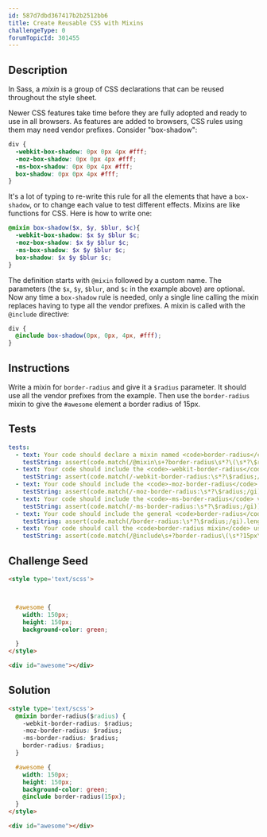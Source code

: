 ```yaml
---
id: 587d7dbd367417b2b2512bb6
title: Create Reusable CSS with Mixins
challengeType: 0
forumTopicId: 301455
---
```


## Description

<section id='description'>

In Sass, a <dfn>mixin</dfn> is a group of CSS declarations that can be reused throughout the style sheet.

Newer CSS features take time before they are fully adopted and ready to use in all browsers. As features are added to browsers, CSS rules using them may need vendor prefixes. Consider "box-shadow":

```scss
div {
  -webkit-box-shadow: 0px 0px 4px #fff;
  -moz-box-shadow: 0px 0px 4px #fff;
  -ms-box-shadow: 0px 0px 4px #fff;
  box-shadow: 0px 0px 4px #fff;
}
```

It's a lot of typing to re-write this rule for all the elements that have a `box-shadow`, or to change each value to test different effects. Mixins are like functions for CSS. Here is how to write one:

```scss
@mixin box-shadow($x, $y, $blur, $c){ 
  -webkit-box-shadow: $x $y $blur $c;
  -moz-box-shadow: $x $y $blur $c;
  -ms-box-shadow: $x $y $blur $c;
  box-shadow: $x $y $blur $c;
}
```

The definition starts with `@mixin` followed by a custom name. The parameters (the `$x`, `$y`, `$blur`, and `$c` in the example above) are optional. Now any time a `box-shadow` rule is needed, only a single line calling the mixin replaces having to type all the vendor prefixes. A mixin is called with the `@include` directive:

```scss
div {
  @include box-shadow(0px, 0px, 4px, #fff);
}
```

</section>

## Instructions

<section id='instructions'>

Write a mixin for `border-radius` and give it a `$radius` parameter. It should use all the vendor prefixes from the example. Then use the `border-radius` mixin to give the `#awesome` element a border radius of 15px.

</section>

## Tests

<section id='tests'>

```yml
tests:
  - text: Your code should declare a mixin named <code>border-radius</code> which has a parameter named <code>$radius</code>.
    testString: assert(code.match(/@mixin\s+?border-radius\s*?\(\s*?\$radius\s*?\)\s*?{/gi));
  - text: Your code should include the <code>-webkit-border-radius</code> vendor prefix that uses the <code>$radius</code> parameter.
    testString: assert(code.match(/-webkit-border-radius:\s*?\$radius;/gi));
  - text: Your code should include the <code>-moz-border-radius</code> vendor prefix that uses the <code>$radius</code> parameter.
    testString: assert(code.match(/-moz-border-radius:\s*?\$radius;/gi));
  - text: Your code should include the <code>-ms-border-radius</code> vendor prefix that uses the <code>$radius</code> parameter.
    testString: assert(code.match(/-ms-border-radius:\s*?\$radius;/gi));
  - text: Your code should include the general <code>border-radius</code> rule that uses the <code>$radius</code> parameter.
    testString: assert(code.match(/border-radius:\s*?\$radius;/gi).length == 4);
  - text: Your code should call the <code>border-radius mixin</code> using the <code>@include</code> keyword, setting it to 15px.
    testString: assert(code.match(/@include\s+?border-radius\(\s*?15px\s*?\);/gi));

```

</section>

## Challenge Seed

<section id='challengeSeed'>

<div id='html-seed'>

```html
<style type='text/scss'>



  #awesome {
    width: 150px;
    height: 150px;
    background-color: green;

  }
</style>

<div id="awesome"></div>

```

</div>

</section>

## Solution

<section id='solution'>

```html
<style type='text/scss'>
  @mixin border-radius($radius) {
    -webkit-border-radius: $radius;
    -moz-border-radius: $radius;
    -ms-border-radius: $radius;
    border-radius: $radius;
  }

  #awesome {
    width: 150px;
    height: 150px;
    background-color: green;
    @include border-radius(15px);
  }
</style>

<div id="awesome"></div>
```

</section>
